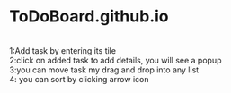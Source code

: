 # ToDoBoard.github.io
<br>
1:Add task by entering its tile
<br>
2:click on added task to add details, you will see a popup 
<br>
3:you can move task my drag and drop into any list
<br>
4: you can sort by clicking arrow icon
